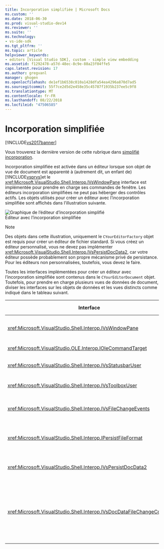 ```yaml
---
title: Incorporation simplifiée | Microsoft Docs
ms.custom: ''
ms.date: 2018-06-30
ms.prod: visual-studio-dev14
ms.reviewer: ''
ms.suite: ''
ms.technology:
- vs-ide-sdk
ms.tgt_pltfrm: ''
ms.topic: article
helpviewer_keywords:
- editors [Visual Studio SDK], custom - simple view embedding
ms.assetid: f1292478-a57d-48ec-8c9e-88a23f04ffe5
caps.latest.revision: 17
ms.author: gregvanl
manager: ghogen
ms.openlocfilehash: de1ef1b6538c010a1428dfa54ea4296a870d7ad5
ms.sourcegitcommit: 55f7ce2d5d2e458e35c45787f1935b237ee5c9f8
ms.translationtype: MT
ms.contentlocale: fr-FR
ms.lasthandoff: 08/22/2018
ms.locfileid: "47506585"
---
```

# <a name="simplified-embedding"></a>Incorporation simplifiée
[!INCLUDE[vs2017banner](../includes/vs2017banner.md)]

Vous trouverez la dernière version de cette rubrique dans [simplifié incorporation](https://docs.microsoft.com/visualstudio/extensibility/simplified-embedding).  
  
Incorporation simplifiée est activée dans un éditeur lorsque son objet de vue de document est apparenté à (autrement dit, un enfant de) [!INCLUDE[vsprvs](../includes/vsprvs-md.md)]et le <xref:Microsoft.VisualStudio.Shell.Interop.IVsWindowPane> interface est implémentée pour prendre en charge ses commandes de fenêtre. Les éditeurs incorporation simplifiées ne peut pas héberger des contrôles actifs. Les objets utilisés pour créer un éditeur avec l’incorporation simplifiée sont affichés dans l’illustration suivante.  
  
 ![Graphique de l’éditeur d’incorporation simplifié](../extensibility/media/vssimplifiedembeddingeditor.gif "vsSimplifiedEmbeddingEditor")  
Éditeur avec l’incorporation simplifiée  
  
> [!NOTE]
>  Des objets dans cette illustration, uniquement le `CYourEditorFactory` objet est requis pour créer un éditeur de fichier standard. Si vous créez un éditeur personnalisé, vous ne devez pas implémenter <xref:Microsoft.VisualStudio.Shell.Interop.IVsPersistDocData2>, car votre éditeur possède probablement son propre mécanisme privé de persistance. Pour les éditeurs non personnalisées, toutefois, vous devez le faire.  
  
 Toutes les interfaces implémentées pour créer un éditeur avec l’incorporation simplifiée sont contenus dans le `CYourEditorDocument` objet. Toutefois, pour prendre en charge plusieurs vues de données de document, diviser les interfaces sur les objets de données et les vues distincts comme indiqué dans le tableau suivant.  
  
|Interface|Emplacement de l’interface|Utilisez|  
|---------------|---------------------------|---------|  
|<xref:Microsoft.VisualStudio.Shell.Interop.IVsWindowPane>|Vue|Fournit la connexion à la fenêtre parente.|  
|<xref:Microsoft.VisualStudio.OLE.Interop.IOleCommandTarget>|Vue|Gère les commandes.|  
|<xref:Microsoft.VisualStudio.Shell.Interop.IVsStatusbarUser>|Vue|Permet la mise à jour de la barre d’état.|  
|<xref:Microsoft.VisualStudio.Shell.Interop.IVsToolboxUser>|Vue|Permet de **boîte à outils** éléments.|  
|<xref:Microsoft.VisualStudio.Shell.Interop.IVsFileChangeEvents>|Données|Envoie des notifications lorsque le fichier modifié.|  
|<xref:Microsoft.VisualStudio.Shell.Interop.IPersistFileFormat>|Données|Active la fonctionnalité Enregistrer sous pour un type de fichier.|  
|<xref:Microsoft.VisualStudio.Shell.Interop.IVsPersistDocData2>|Données|Active la persistance pour le document.|  
|<xref:Microsoft.VisualStudio.Shell.Interop.IVsDocDataFileChangeControl>|Données|Permet la suppression des événements de changement de fichier, comme le déclenchement de rechargement.|

